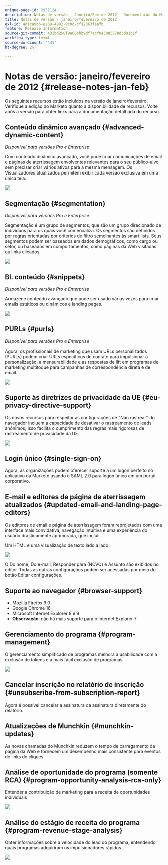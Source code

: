 ```yaml
---
unique-page-id: 2951124
description: Notas de versão - Janeiro/Fev de 2012 - Documentação do Marketo - Documentação do produto
title: Notas de versão - janeiro/fevereiro de 2012
exl-id: 4d1ca9b6-e269-4982-9c0c-cf12363feafb
feature: Release Information
source-git-commit: 431bd258f9a68bbb9df7acf043085578d3d91b1f
workflow-type: tm+mt
source-wordcount: '441'
ht-degree: 2%

---
```


# Notas de versão: janeiro/fevereiro de 2012 {#release-notes-jan-feb}

Os seguintes recursos estão incluídos na versão de janeiro/fevereiro. Verifique a edição do Marketo quanto à disponibilidade de recursos. Volte após a versão para obter links para a documentação detalhada do recurso.

## Conteúdo dinâmico avançado {#advanced-dynamic-content}

_Disponível para versões Pro e Enterprise_

Com conteúdo dinâmico avançado, você pode criar comunicações de email e páginas de aterrissagem envolventes relevantes para o seu público-alvo sem precisar criar vários ativos para a mesma mensagem. Os Visualizadores atualizados permitem exibir cada versão exclusiva em uma única tela.

![](assets/image2014-9-23-9-3a50-3a27.png)

## Segmentação  {#segmentation}

_Disponível para versões Pro e Enterprise_

Segmentação é um grupo de segmentos, que são um grupo direcionado de indivíduos para os quais você comercializa. Os segmentos são definidos por regras orientadas por critérios de filtro semelhantes às smart lists. Seus segmentos podem ser baseados em dados demográficos, como cargo ou setor, ou baseados em comportamentos, como páginas da Web visitadas ou links clicados.

![](assets/image2014-9-23-9-3a50-3a42.png)

## Bl. conteúdo {#snippets}

_Disponível para versões Pro e Enterprise_

Armazene conteúdo avançado que pode ser usado várias vezes para criar emails estáticos ou dinâmicos e landing pages.

![](assets/image2014-9-23-9-3a50-3a58.png)

## PURLs {#purls}

_Disponível para versões Pro e Enterprise_

Agora, os profissionais de marketing que usam URLs personalizados (PURLs) podem criar URLs específicos de contato para impulsionar a personalização, a mensurabilidade e as respostas de lift em programas de marketing multitoque para campanhas de correspondência direta e de email.

![](assets/image2014-9-23-9-3a51-3a11.png)

## Suporte às diretrizes de privacidade da UE {#eu-privacy-directive-support}

Os novos recursos para respeitar as configurações de &quot;Não rastrear&quot; do navegador incluem a capacidade de desativar o rastreamento de leads anônimos; isso facilita o cumprimento das regras mais rigorosas de rastreamento de privacidade da UE.

![](assets/image2014-9-23-9-3a51-3a32.png)

## Login único {#single-sign-on}

Agora, as organizações podem oferecer suporte a um logon perfeito no aplicativo da Marketo usando o SAML 2.0 para logon único em um portal corporativo.

## E-mail e editores de página de aterrissagem atualizados {#updated-email-and-landing-page-editors}

Os editores de email e página de aterrissagem foram reprojetados com uma interface mais convidativa, navegação intuitiva e uma experiência do usuário drasticamente aprimorada, que inclui:

Um HTML e uma visualização de texto lado a lado

![](assets/image2014-9-23-9-3a51-3a54.png)

O Do nome, Do e-mail, Responder para (NOVO) e Assunto são exibidos no editor. Todas as outras configurações podem ser acessadas por meio do botão Editar configurações.

## Suporte ao navegador {#browser-support}

* Mozilla Firefox 9.0
* Google Chrome 16
* Microsoft Internet Explorer 8 e 9
* **Observação**: não há mais suporte para o Internet Explorer 7

## Gerenciamento do programa {#program-management}

O gerenciamento simplificado de programas melhora a usabilidade com a exclusão de tokens e a mais fácil exclusão de programas.

![](assets/image2014-9-23-9-3a52-3a11.png)

## Cancelar inscrição no relatório de inscrição {#unsubscribe-from-subscription-report}

Agora é possível cancelar a assinatura da assinatura diretamente do relatório.

## Atualizações de Munchkin {#munchkin-updates}

As novas chamadas do Munchkin reduzem o tempo de carregamento da página da Web e fornecem um desempenho mais consistente para eventos de links de cliques.

## Análise de oportunidade do programa (somente RCA) {#program-opportunity-analysis-rca-only}

Entender a contribuição de marketing para a receita de oportunidades individuais

![](assets/image2014-9-23-9-3a52-3a30.png)

## Análise do estágio de receita do programa {#program-revenue-stage-analysis}

Obter informações sobre a velocidade do lead do programa, entendendo quais programas adquiriram os impulsionadores rápidos

![](assets/image2014-9-23-9-3a52-3a47.png)
